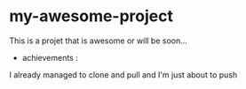 # my-awesome-project

This is a projet that is awesome or will be soon...

- achievements : 

I already managed to clone and pull and I'm just about to push
